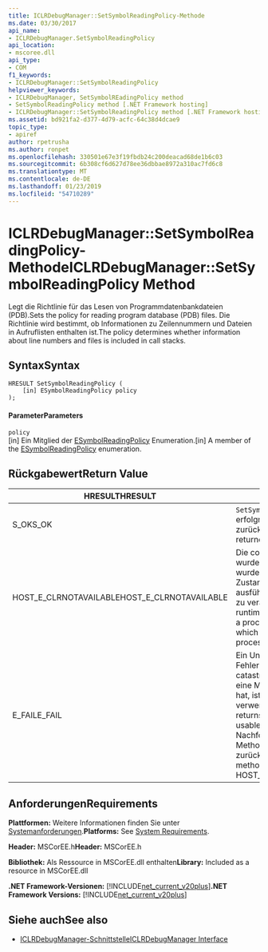 ```yaml
---
title: ICLRDebugManager::SetSymbolReadingPolicy-Methode
ms.date: 03/30/2017
api_name:
- ICLRDebugManager.SetSymbolReadingPolicy
api_location:
- mscoree.dll
api_type:
- COM
f1_keywords:
- ICLRDebugManager::SetSymbolReadingPolicy
helpviewer_keywords:
- ICLRDebugManager, SetSymbolREadingPolicy method
- SetSymbolReadingPolicy method [.NET Framework hosting]
- ICLRDebugManager::SetSymbolReadingPolicy method [.NET Framework hosting]
ms.assetid: bd921fa2-d377-4d79-acfc-64c38d4dcae9
topic_type:
- apiref
author: rpetrusha
ms.author: ronpet
ms.openlocfilehash: 330501e67e3f19fbdb24c200deacad68de1b6c03
ms.sourcegitcommit: 6b308cf6d627d78ee36dbbae8972a310ac7fd6c8
ms.translationtype: MT
ms.contentlocale: de-DE
ms.lasthandoff: 01/23/2019
ms.locfileid: "54710289"
---
```

# <a name="iclrdebugmanagersetsymbolreadingpolicy-method"></a><span data-ttu-id="cf565-102">ICLRDebugManager::SetSymbolReadingPolicy-Methode</span><span class="sxs-lookup"><span data-stu-id="cf565-102">ICLRDebugManager::SetSymbolReadingPolicy Method</span></span>
<span data-ttu-id="cf565-103">Legt die Richtlinie für das Lesen von Programmdatenbankdateien (PDB).</span><span class="sxs-lookup"><span data-stu-id="cf565-103">Sets the policy for reading program database (PDB) files.</span></span> <span data-ttu-id="cf565-104">Die Richtlinie wird bestimmt, ob Informationen zu Zeilennummern und Dateien in Aufruflisten enthalten ist.</span><span class="sxs-lookup"><span data-stu-id="cf565-104">The policy determines whether information about line numbers and files is included in call stacks.</span></span>  
  
## <a name="syntax"></a><span data-ttu-id="cf565-105">Syntax</span><span class="sxs-lookup"><span data-stu-id="cf565-105">Syntax</span></span>  
  
```  
HRESULT SetSymbolReadingPolicy (  
    [in] ESymbolReadingPolicy policy  
);  
```  
  
#### <a name="parameters"></a><span data-ttu-id="cf565-106">Parameter</span><span class="sxs-lookup"><span data-stu-id="cf565-106">Parameters</span></span>  
 `policy`  
 <span data-ttu-id="cf565-107">[in] Ein Mitglied der [ESymbolReadingPolicy](../../../../docs/framework/unmanaged-api/hosting/esymbolreadingpolicy-enumeration.md) Enumeration.</span><span class="sxs-lookup"><span data-stu-id="cf565-107">[in] A member of the [ESymbolReadingPolicy](../../../../docs/framework/unmanaged-api/hosting/esymbolreadingpolicy-enumeration.md) enumeration.</span></span>  
  
## <a name="return-value"></a><span data-ttu-id="cf565-108">Rückgabewert</span><span class="sxs-lookup"><span data-stu-id="cf565-108">Return Value</span></span>  
  
|<span data-ttu-id="cf565-109">HRESULT</span><span class="sxs-lookup"><span data-stu-id="cf565-109">HRESULT</span></span>|<span data-ttu-id="cf565-110">Beschreibung</span><span class="sxs-lookup"><span data-stu-id="cf565-110">Description</span></span>|  
|-------------|-----------------|  
|<span data-ttu-id="cf565-111">S_OK</span><span class="sxs-lookup"><span data-stu-id="cf565-111">S_OK</span></span>|<span data-ttu-id="cf565-112">`SetSymbolReadingPolicy` wurde erfolgreich zurückgegeben.</span><span class="sxs-lookup"><span data-stu-id="cf565-112">`SetSymbolReadingPolicy` returned successfully.</span></span>|  
|<span data-ttu-id="cf565-113">HOST_E_CLRNOTAVAILABLE</span><span class="sxs-lookup"><span data-stu-id="cf565-113">HOST_E_CLRNOTAVAILABLE</span></span>|<span data-ttu-id="cf565-114">Die common Language Runtime (CLR) wurde nicht in einen Prozess geladen wurde, oder die CLR ist in einem Zustand, in dem nicht verwalteten Code ausführen oder den Aufruf erfolgreich zu verarbeiten.</span><span class="sxs-lookup"><span data-stu-id="cf565-114">The common language runtime (CLR) has not been loaded into a process, or the CLR is in a state in which it cannot run managed code or process the call successfully.</span></span>|  
|<span data-ttu-id="cf565-115">E_FAIL</span><span class="sxs-lookup"><span data-stu-id="cf565-115">E_FAIL</span></span>|<span data-ttu-id="cf565-116">Ein Unbekannter Schwerwiegender Fehler ist aufgetreten.</span><span class="sxs-lookup"><span data-stu-id="cf565-116">An unknown catastrophic failure occurred.</span></span> <span data-ttu-id="cf565-117">Wenn eine Methode E_FAIL zurückgegeben hat, ist die CLR nicht mehr im Prozess verwendet werden.</span><span class="sxs-lookup"><span data-stu-id="cf565-117">After a method returns E_FAIL, the CLR is no longer usable within the process.</span></span> <span data-ttu-id="cf565-118">Nachfolgende Aufrufe zum Hosten der Methoden HOST_E_CLRNOTAVAILABLE zurück.</span><span class="sxs-lookup"><span data-stu-id="cf565-118">Subsequent calls to hosting methods return HOST_E_CLRNOTAVAILABLE.</span></span>|  
  
## <a name="requirements"></a><span data-ttu-id="cf565-119">Anforderungen</span><span class="sxs-lookup"><span data-stu-id="cf565-119">Requirements</span></span>  
 <span data-ttu-id="cf565-120">**Plattformen:** Weitere Informationen finden Sie unter [Systemanforderungen](../../../../docs/framework/get-started/system-requirements.md).</span><span class="sxs-lookup"><span data-stu-id="cf565-120">**Platforms:** See [System Requirements](../../../../docs/framework/get-started/system-requirements.md).</span></span>  
  
 <span data-ttu-id="cf565-121">**Header:** MSCorEE.h</span><span class="sxs-lookup"><span data-stu-id="cf565-121">**Header:** MSCorEE.h</span></span>  
  
 <span data-ttu-id="cf565-122">**Bibliothek:** Als Ressource in MSCorEE.dll enthalten</span><span class="sxs-lookup"><span data-stu-id="cf565-122">**Library:** Included as a resource in MSCorEE.dll</span></span>  
  
 <span data-ttu-id="cf565-123">**.NET Framework-Versionen:** [!INCLUDE[net_current_v20plus](../../../../includes/net-current-v20plus-md.md)]</span><span class="sxs-lookup"><span data-stu-id="cf565-123">**.NET Framework Versions:** [!INCLUDE[net_current_v20plus](../../../../includes/net-current-v20plus-md.md)]</span></span>  
  
## <a name="see-also"></a><span data-ttu-id="cf565-124">Siehe auch</span><span class="sxs-lookup"><span data-stu-id="cf565-124">See also</span></span>
- [<span data-ttu-id="cf565-125">ICLRDebugManager-Schnittstelle</span><span class="sxs-lookup"><span data-stu-id="cf565-125">ICLRDebugManager Interface</span></span>](../../../../docs/framework/unmanaged-api/hosting/iclrdebugmanager-interface.md)
